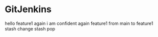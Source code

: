 # GitJenkins
hello
feature1
again
 i am confident
again feature1
from main to feature1
stash change
stash pop


